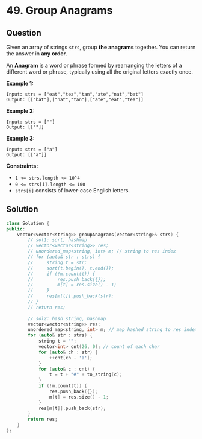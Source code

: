 # 49. Group Anagrams

## Question

Given an array of strings `strs`, group **the anagrams** together. You can return the answer in **any order**.

An **Anagram** is a word or phrase formed by rearranging the letters of a different word or phrase, typically using all the original letters exactly once.

**Example 1:**

```text
Input: strs = ["eat","tea","tan","ate","nat","bat"]
Output: [["bat"],["nat","tan"],["ate","eat","tea"]]
```

**Example 2:**

```text
Input: strs = [""]
Output: [[""]]
```

**Example 3:**

```text
Input: strs = ["a"]
Output: [["a"]]
```

**Constraints:**

* `1 <= strs.length <= 10^4`
* `0 <= strs[i].length <= 100`
* `strs[i]` consists of lower-case English letters.

## Solution

```cpp
class Solution {
public:
    vector<vector<string>> groupAnagrams(vector<string>& strs) {
        // sol1: sort, hashmap
        // vector<vector<string>> res;
        // unordered_map<string, int> m; // string to res index
        // for (auto& str : strs) {
        //     string t = str;
        //     sort(t.begin(), t.end());
        //     if (!m.count(t)) {
        //         res.push_back({});
        //         m[t] = res.size() - 1;
        //     }
        //     res[m[t]].push_back(str);
        // }
        // return res;
        
        // sol2: hash string, hashmap
        vector<vector<string>> res;
        unordered_map<string, int> m; // map hashed string to res index
        for (auto& str : strs) {
            string t = "";
            vector<int> cnt(26, 0); // count of each char
            for (auto& ch : str) {
                ++cnt[ch - 'a'];
            }
            for (auto& c : cnt) {
                t = t + "#" + to_string(c);
            }
            if (!m.count(t)) {
                res.push_back({});
                m[t] = res.size() - 1;
            }
            res[m[t]].push_back(str);
        }
        return res;
    }
};
```

